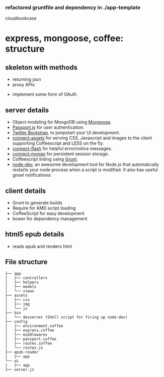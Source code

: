 ### refactored gruntfile and dependency in ./app-template

cloudbookcase

# express, mongoose, coffee: structure


## skeleton with methods
- returning json
- proxy APIs

* implement some form of OAuth

## server details

- Object modeling for MongoDB using [Mongoose](http://mongoosejs.com/).
- [Passport.js](http://passportjs.org/) for user authentication.
- [Twitter Bootstrap](http://twitter.github.io/bootstrap/), to jumpstart your UI development.
- [connect-assets](https://github.com/adunkman/connect-assets) for serving CSS, Javascript and images to the client supporting Coffeescript and LESS on the fly.
- [connect-flash](https://github.com/jaredhanson/connect-flash) for helpful error/notice messages.
- [connect-mongo](https://github.com/kcbanner/connect-mongo) for persistent session storage.
- Coffeescript linting using [Grunt](http://gruntjs.com/).
- [node-dev](https://github.com/fgnass/node-dev), an awesome development tool for Node.js that automatically restarts your node process when a script is modified. It also has useful growl notifications:

## client details

- Grunt to generate builds
- Require for AMD script loading
- CoffeeScript for easy development
- bower for dependency management


## html5 epub details

- reads epub and renders html



## File structure
```
├── app
│   ├── controllers
│   ├── helpers
│   ├── models
│   └── views
├── assets
│   ├── css
│   ├── img
│   └── js
├── bin
│   └── devserver (Shell script for firing up node-dev)
├── config
│   ├── environment.coffee
│   ├── express.coffee
│   ├── middlewares
│   ├── passport.coffee
│   ├── routes.coffee
│   └── routes.js
├── epub-reader
│   ├── app
└── ui
│   ├── app
├── server.js



```


